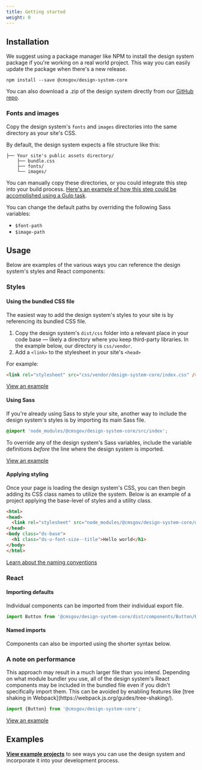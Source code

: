 ```yaml
---
title: Getting started
weight: 0
---
```


## Installation

 We suggest using a package manager like NPM to install the design system package if you're working on a real world project. This way you can easily update the package when there's a new release.

```
npm install --save @cmsgov/design-system-core
```

You can also download a .zip of the design system directly from our [GitHub repo](https://github.com/CMSgov/design-system/releases).

### Fonts and images

Copy the design system's `fonts` and `images` directories into the same directory as your site's CSS.

By default, the design system expects a file structure like this:

```
├── Your site's public assets directory/
    ├── bundle.css
    ├── fonts/
    └── images/
```

You can manually copy these directories, or you could integrate this step into your build process. [Here's an example of how this step could be accomplished using a Gulp task](https://github.com/CMSgov/design-system/blob/master/examples/react-app/Gulpfile.js).

You can change the default paths by overriding the following Sass variables:

- `$font-path`
- `$image-path`

## Usage

Below are examples of the various ways you can reference the design system's styles and React components:

### Styles

#### Using the bundled CSS file

The easiest way to add the design system's styles to your site is by referencing its bundled CSS file.

1. Copy the design system's `dist/css` folder into a relevant place in your code base — likely a directory where you keep third-party libraries. In the example below, our directory is `css/vendor`.
1. Add a `<link>` to the stylesheet in your site's `<head>`

For example:

```html
<link rel="stylesheet" src="css/vendor/design-system-core/index.css" />
```

[View an example](https://github.com/CMSgov/design-system/blob/master/examples/article/index.html)

#### Using Sass

If you're already using Sass to style your site, another way to include the design system's styles is by importing its main Sass file.

```scss
@import 'node_modules/@cmsgov/design-system-core/src/index';
```

To override any of the design system's Sass variables, include the variable definitions _before_ the line where the design system is imported.

[View an example](https://github.com/CMSgov/design-system/blob/master/examples/react-app/src/index.scss)

#### Applying styling

Once your page is loading the design system's CSS, you can then begin adding its CSS class names to utilize the system. Below is an example of a project applying the base-level of styles and a utility class.

```html
<html>
<head>
  <link rel="stylesheet" src="node_modules/@cmsgov/design-system-core/dist/index.css" />
</head>
<body class="ds-base">
  <h1 class="ds-u-font-size--title">Hello world</h1>
</body>
</html>
```

<a href="{{root}}/guidelines/code-conventions" class="ds-c-button">Learn about the naming conventions</a>

### React

#### Importing defaults

Individual components can be imported from their individual export file.

```jsx
import Button from '@cmsgov/design-system-core/dist/components/Button/Button';
```

#### Named imports

Components can also be imported using the shorter syntax below.

<div class="ds-c-alert ds-c-alert--warn ds-u-margin-bottom--2">
  <div class="ds-c-alert__body">
    <h3 class="ds-c-alert__heading">A note on performance</h3>
    <p class="ds-c-alert__text">
      This approach may result in a much larger file than you intend. Depending on what module bundler you use, all of the design system's React components may be included in the bundled file even if you didn't specifically import them. This can be avoided by enabling features like [tree shaking in Webpack](https://webpack.js.org/guides/tree-shaking/).
    </p>
  </div>
</div>

```jsx
import {Button} from '@cmsgov/design-system-core';
```

[View an example](https://github.com/CMSgov/design-system/blob/master/examples/react-app/src/index.js)

## Examples

[**View example projects**](https://github.com/CMSgov/design-system/tree/master/examples/) to see ways you can use the design system and incorporate it into your development process.
